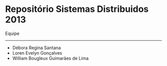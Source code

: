 Repositório Sistemas Distribuidos 2013
======================================

Equipe
______

- Débora Regina Santana
- Loren Evelyn Gonçalves	
- William Bougleux Guimarães de Lima

